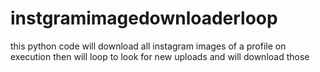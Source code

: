 # instgramimagedownloaderloop
this python code will download all instagram images of a profile on execution then will loop to look for new uploads and will download those

